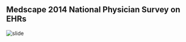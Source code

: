 ## Medscape 2014  National Physician Survey on EHRs


![slide](http://www.medscape.com/features/slideshow/public/ehr2014#1)



